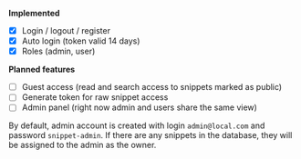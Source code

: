 **Implemented**

- [x] Login / logout / register
- [x] Auto login (token valid 14 days)
- [x] Roles (admin, user)

**Planned features**

- [ ] Guest access (read and search access to snippets marked as public)
- [ ] Generate token for raw snippet access
- [ ] Admin panel (right now admin and users share the same view)

By default, admin account is created with login `admin@local.com` and password `snippet-admin`. If there are any snippets in the database, they will be assigned to the admin as the owner.
